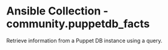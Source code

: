 # Ansible Collection - community.puppetdb_facts

Retrieve information from a Puppet DB instance using a query.
